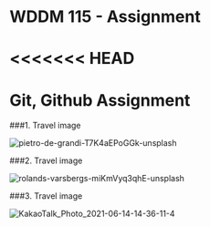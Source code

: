 # WDDM 115 - Assignment

<<<<<<< HEAD
=======
# Git, Github Assignment

###1. Travel image

![pietro-de-grandi-T7K4aEPoGGk-unsplash](https://user-images.githubusercontent.com/97710314/154193609-10b8eea5-6fe8-447c-a630-c8ab5592c172.jpg)


###2. Travel image

![rolands-varsbergs-miKmVyq3qhE-unsplash](https://user-images.githubusercontent.com/97710314/154297133-f4fa5323-7679-49cb-b2d0-8203d3a13a78.jpg)

###3. Travel image

![KakaoTalk_Photo_2021-06-14-14-36-11-4](https://user-images.githubusercontent.com/97710314/154299118-400cb88d-c7b2-4a82-97a9-f53f82e6b69e.jpeg)
